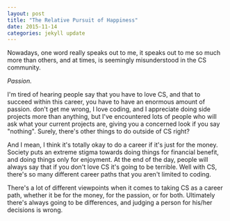 ```yaml
---
layout: post
title: "The Relative Pursuit of Happiness"
date: 2015-11-14
categories: jekyll update
---
```


Nowadays, one word really speaks out to me, it speaks out to me so much more than others, and at times, is seemingly misunderstood in the CS community.

*Passion.*

I'm tired of hearing people say that you have to love CS, and that to succeed within this career, you have to have an enormous amount of passion. don't get me wrong, I love coding, and I appreciate doing side projects more than anything, but I've encountered lots of people who will ask what your current projects are, giving you a concerned look if you say "nothing". Surely, there's other things to do outside of CS right?

And I mean, I think it's totally okay to do a career if it's just for the money. Society puts an extreme stigma towards doing things for financial benefit, and doing things only for enjoyment. At the end of the day, people will always say that if you don't love CS it's going to be terrible. Well with CS, there's so many different career paths that you aren't limited to coding.

There's a lot of different viewpoints when it comes to taking CS as a career path, whether it be for the money, for the passion, or for both. Ultimately there's always going to be differences, and judging a person for his/her decisions is wrong.
